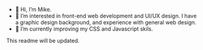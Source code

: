 - 👋 Hi, I’m Mike.
- 👀 I’m interested in front-end web development and UI/UX design. I have a graphic design background, and experience with general web design.
- 🌱 I’m currently improving my CSS and Javascript skils.

This readme will be updated.

<!---
designermikell/designermikell is a ✨ special ✨ repository because its `README.md` (this file) appears on your GitHub profile.
You can click the Preview link to take a look at your changes.
--->
